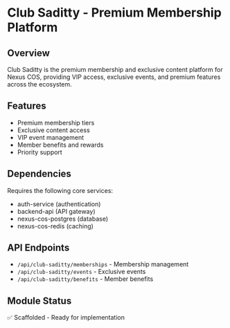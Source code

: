 # Club Saditty - Premium Membership Platform

## Overview
Club Saditty is the premium membership and exclusive content platform for Nexus COS, providing VIP access, exclusive events, and premium features across the ecosystem.

## Features
- Premium membership tiers
- Exclusive content access
- VIP event management
- Member benefits and rewards
- Priority support

## Dependencies
Requires the following core services:
- auth-service (authentication)
- backend-api (API gateway)
- nexus-cos-postgres (database)
- nexus-cos-redis (caching)

## API Endpoints
- `/api/club-saditty/memberships` - Membership management
- `/api/club-saditty/events` - Exclusive events
- `/api/club-saditty/benefits` - Member benefits

## Module Status
✅ Scaffolded - Ready for implementation
